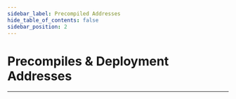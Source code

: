 ```yaml
---
sidebar_label: Precompiled Addresses
hide_table_of_contents: false
sidebar_position: 2
---
```


# Precompiles & Deployment Addresses
---